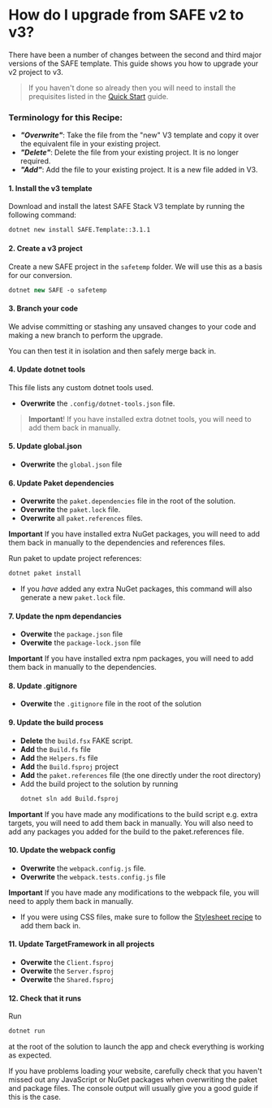 # How do I upgrade from SAFE v2 to v3?

There have been a number of changes between the second and third major versions of the SAFE template. This guide shows you how to upgrade your v2 project to v3.

> If you haven't done so already then you will need to install the prequisites listed in the [Quick Start](../../quickstart.md) guide.

### Terminology for this Recipe:

* ***"Overwrite"***: Take the file from the "new" V3 template and copy it over the equivalent file in your existing project.
* ***"Delete"***: Delete the file from your existing project. It is no longer required.
* ***"Add"***: Add the file to your existing project. It is a new file added in V3.

#### 1. Install the v3 template
Download and install the latest SAFE Stack V3 template by running the following command:

```bash
dotnet new install SAFE.Template::3.1.1
```

#### 2. Create a v3 project
Create a new SAFE project in the `safetemp` folder. We will use this as a basis for our conversion.

```fsharp
dotnet new SAFE -o safetemp
```

#### 3. Branch your code
We advise committing or stashing any unsaved changes to your code and making a new branch to perform the upgrade.

You can then test it in isolation and then safely merge back in.

#### 4. Update dotnet tools
This file lists any custom dotnet tools used.

* **Overwrite** the `.config/dotnet-tools.json` file.

> **Important**! If you have installed extra dotnet tools, you will need to add them back in manually.

#### 5. Update global.json 

* **Overwrite** the `global.json` file

#### 6. Update Paket dependencies
* **Overwrite** the `paket.dependencies` file in the root of the solution.
* **Overwrite** the `paket.lock` file.
* **Overwrite** all `paket.references` files.

**Important** If you have installed extra NuGet packages, you will need to add them back in manually to the dependencies and references files.

Run paket to update project references:

```bash
dotnet paket install
```

* If you *have* added any extra NuGet packages, this command will also generate a new `paket.lock` file.

#### 7. Update the npm dependancies 
* **Overwite** the `package.json` file
* **Overwite** the `package-lock.json` file

**Important** If you have installed extra npm packages, you will need to add them back in manually to the dependencies.

#### 8. Update .gitignore 
* **Overwite** the `.gitignore` file in the root of the solution

#### 9. Update the build process
* **Delete** the `build.fsx` FAKE script.
* **Add** the `Build.fs` file
* **Add** the `Helpers.fs` file
* **Add** the `Build.fsproj` project
* **Add** the `paket.references` file (the one directly under the root directory)
* Add the build project to the solution by running
  ```sh
  dotnet sln add Build.fsproj
  ```

**Important** If you have made any modifications to the build script e.g. extra targets, you will need to add them back in manually. You will also need to add any packages you added for the build to the paket.references file.

#### 10. Update the webpack config
* **Overwrite** the `webpack.config.js` file.
* **Overwrite** the `webpack.tests.config.js` file

**Important** If you have made any modifications to the webpack file, you will need to apply them back in manually.

* If you were using CSS files, make sure to follow the [Stylesheet recipe](../../v4-recipes/ui/add-style.md) to add them back in.

#### 11. Update TargetFramework in all projects
* **Overwite** the `Client.fsproj`
* **Overwite** the `Server.fsproj`
* **Overwite** the `Shared.fsproj`

#### 12. Check that it runs
Run
```bash
dotnet run
```
at the root of the solution to launch the app and check everything is working as expected.

If you have problems loading your website, carefully check that you haven't missed out any JavaScript or NuGet packages when overwriting the paket and package files. The console output will usually give you a good guide if this is the case.




